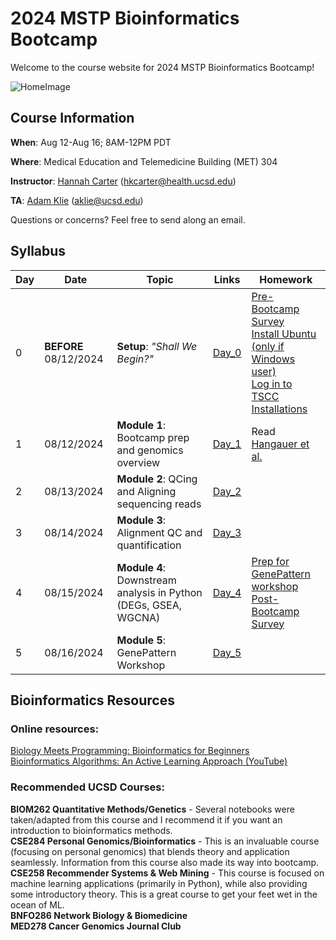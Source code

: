 # 2024 MSTP Bioinformatics Bootcamp
Welcome to the course website for 2024 MSTP Bioinformatics Bootcamp!<br />

![HomeImage](https://imgs.xkcd.com/comics/dna.png)

## Course Information

**When**: Aug 12-Aug 16; 8AM-12PM PDT

**Where**: Medical Education and Telemedicine Building (MET) 304

**Instructor**: [Hannah Carter](https://carterlab.info/) (hkcarter@health.ucsd.edu)

**TA**: [Adam Klie](.com/adamklie) (aklie@ucsd.edu)

Questions or concerns? Feel free to send along an email.

## Syllabus

| Day  | Date | Topic | Links | Homework |
| ------------- | ------------- |------------- |------------- |------------- |
| 0 | **BEFORE** 08/12/2024  | **Setup**: *"Shall We Begin?"*  | [Day_0](Day_0_Setup) | [Pre-Bootcamp Survey](https://forms.gle/f7Cezv812vdTRiyV7)<br />[Install Ubuntu (only if Windows user)](Day_0_Setup/1_LinuxOnWindows.md)<br />[Log in to TSCC](Day_0_Setup/2_TSCC.md)<br />[Installations](Day_0_Setup/3_Installations.md) |
| 1  | 08/12/2024  | **Module 1**: Bootcamp prep and genomics overview  | [Day_1](Day_1)  | Read [Hangauer et al.](https://www.ncbi.nlm.nih.gov/pmc/articles/PMC5933935/)| 
| 2  | 08/13/2024  | **Module 2**: QCing and Aligning sequencing reads | [Day_2](Day_2) |  |
| 3  | 08/14/2024  | **Module 3**: Alignment QC and quantification  | [Day_3](Day_3) |  |
| 4  | 08/15/2024  | **Module 4**: Downstream analysis in Python (DEGs, GSEA, WGCNA)  | [Day_4](Day_4) | [Prep for GenePattern workshop](https://docs.google.com/document/d/1UOLoytKVHZ7vCDKL98Q1bTADlD2KB_FNC119wobVOcQ/edit)<br />[Post-Bootcamp Survey](https://forms.gle/D4fRmxTVy1KKpSZq5) |
| 5  | 08/16/2024  | **Module 5**: GenePattern Workshop  | [Day_5](Day_5)  |  |

## Bioinformatics Resources

### Online resources:
[Biology Meets Programming: Bioinformatics for Beginners](https://www.coursera.org/learn/bioinformatics)<br>
[Bioinformatics Algorithms: An Active Learning Approach (YouTube)](https://www.youtube.com/c/bioinfalgorithms/featured)<br>

### Recommended UCSD Courses:
**BIOM262 Quantitative Methods/Genetics** - Several notebooks were taken/adapted from this course and I recommend it if you want an introduction to bioinformatics methods.<br>
**CSE284 Personal Genomics/Bioinformatics** - This is an invaluable course (focusing on personal genomics) that blends theory and application seamlessly. Information from this course also made its way into bootcamp. <br>
**CSE258 Recommender Systems & Web Mining** - This course is focused on machine learning applications (primarily in Python), while also providing some introductory theory. This is a great course to get your feet wet in the ocean of ML.<br>
**BNFO286 Network Biology & Biomedicine**<br>
**MED278 Cancer Genomics Journal Club**<br>



